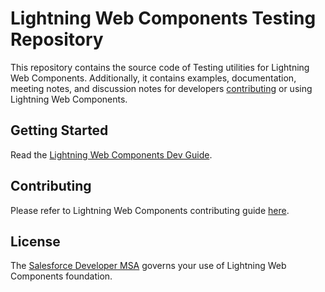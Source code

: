 # Lightning Web Components Testing Repository

This repository contains the source code of Testing utilities for Lightning Web Components. Additionally, it contains examples, documentation, meeting notes, and discussion notes for developers [contributing](CONTRIBUTING.md) or using Lightning Web Components.

## Getting Started

Read the [Lightning Web Components Dev Guide](https://lwc.dev/guide/introduction).

## Contributing

Please refer to Lightning Web Components contributing guide [here](https://github.com/salesforce/lwc/blob/master/CONTRIBUTING.md).

## License

The [Salesforce Developer MSA](http://www.sfdcstatic.com/assets/pdf/misc/salesforce_Developer_MSA.pdf) governs your use of Lightning Web Components foundation.
